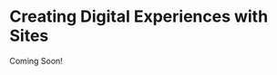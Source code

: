 # Creating Digital Experiences with Sites

Coming Soon!

<!--

#### Learning Objectives

* Understand what Sites are in Liferay DXP
* Understand how to add Pages and create Page Templates
* Learn what Site Templates are and how to use them
* Learn how to manage Sites and configure Site Settings

#### Tasks to Accomplish

* Start an instance of Liferay DXP
* Add Pages to the default Site
* Create a Landing Page Template to be used across the platform
* Create a Site Template to rapidly add similar Sites to the platform
* Manage Site configurations

#### Exercise Prerequisites

* Unzipped module exercise files in the following folder structure:
	- Windows: <code>C:\liferay</code>
	- Unix Systems: <code>[user-home]/liferay</code>
* Docker Desktop installed for your device:
	- Windows: <a href="https://docs.docker.com/docker-for-windows/install/">https://docs.docker.com/docker-for-windows/install/</a>
	- OSX: <a href="https://docs.docker.com/docker-for-mac/install/">https://docs.docker.com/docker-for-mac/install/</a>
	- Linux: <a href="https://docs.docker.com/install/linux/docker-ce/ubuntu/">https://docs.docker.com/install/linux/docker-ce/ubuntu/</a>

* [Create and Manage Your Content with Liferay DXP](./liferay-dxp-7.4-for-business-users/create-and-manage-your-content-with-liferay-dxp.md) 
* [Create Content Review and Publication Processes with Liferay DXP](./liferay-dxp-7.4-for-business-users/create-content-review-and-publication-processes-with-liferay-dxp.md) 
* [Gather and Analyze Data with Liferay DXP](./liferay-dxp-7.4-for-business-users/gather-and-analyze-data-with-liferay-dxp.md) 
* [Build New Sites with Liferay DXP](./liferay-dxp-7.4-for-business-users/build-new-sites-with-liferay-dxp.md) 
* [Add Users and Manage Permissions with Liferay DXP](./liferay-dxp-7.4-for-business-users/add-users-and-manage-permissions-with-liferay-dxp.md) 
* [Improve Sites with Liferay DXPs Modern Tools](./liferay-dxp-7.4-for-business-users/improve-sites-with-liferay-dxps-modern-tools.md) 
* [Secure Your Liferay DXP Platform](./liferay-dxp-7.4-for-business-users/secure-your-liferay-dxp-platform.md) 
* [Using Liferay Objects](./liferay-dxp-7.4-for-business-users/using-liferay-objects.md) 

-->